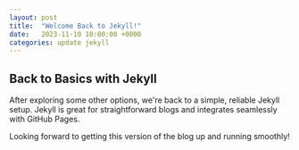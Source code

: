 ```yaml
---
layout: post
title:  "Welcome Back to Jekyll!"
date:   2023-11-10 10:00:00 +0000
categories: update jekyll
---
```


## Back to Basics with Jekyll

After exploring some other options, we're back to a simple, reliable Jekyll setup.
Jekyll is great for straightforward blogs and integrates seamlessly with GitHub Pages.

Looking forward to getting this version of the blog up and running smoothly!
